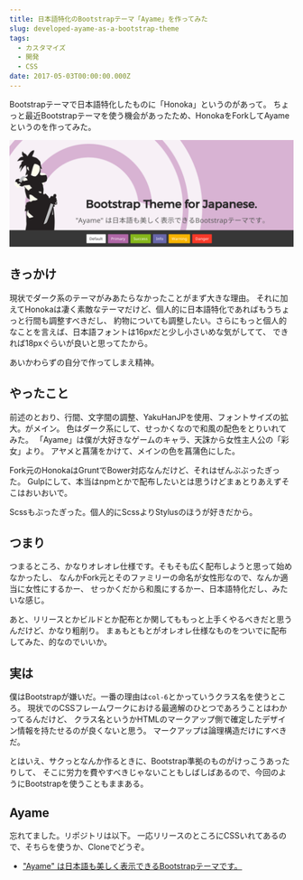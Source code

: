 ```yaml
---
title: 日本語特化のBootstrapテーマ「Ayame」を作ってみた
slug: developed-ayame-as-a-bootstrap-theme
tags:
  - カスタマイズ
  - 開発
  - CSS
date: 2017-05-03T00:00:00.000Z
---
```

Bootstrapテーマで日本語特化したものに「Honoka」というのがあって。
ちょっと最近Bootstrapテーマを使う機会があったため、HonokaをForkしてAyameというのを作ってみた。

![](https://raw.githubusercontent.com/AquiTCD/Ayame/master/docs/img/sample.png)

きっかけ
------------------------------------------------------------
現状でダーク系のテーマがみあたらなかったことがまず大きな理由。
それに加えてHonokaは凄く素敵なテーマだけど、個人的に日本語特化であればもうちょっと行間も調整すべきだし、
約物についても調整したい。さらにもっと個人的なことを言えば、日本語フォントは16pxだと少し小さいめな気がしてて、
できれば18pxぐらいが良いと思ってたから。

あいかわらずの自分で作ってしまえ精神。

やったこと
------------------------------------------------------------
前述のとおり、行間、文字間の調整、YakuHanJPを使用、フォントサイズの拡大。がメイン。
色はダーク系にして、せっかくなので和風の配色をとりいれてみた。
「Ayame」は僕が大好きなゲームのキャラ、天誅から女性主人公の「彩女」より。
アヤメと菖蒲をかけて、メインの色を菖蒲色にした。

Fork元のHonokaはGruntでBower対応なんだけど、それはぜんぶぶったぎった。
Gulpにして、本当はnpmとかで配布したいとは思うけどまぁとりあえずそこはおいおいで。

Scssもぶったぎった。個人的にScssよりStylusのほうが好きだから。

つまり
------------------------------------------------------------
つまるところ、かなりオレオレ仕様です。そもそも広く配布しようと思って始めなかったし、
なんかFork元とそのファミリーの命名が女性形なので、なんか適当に女性にするかー、
せっかくだから和風にするかー、日本語特化だし、みたいな感じ。

あと、リリースとかビルドとか配布とか関してももっと上手くやるべきだと思うんだけど、かなり粗削り。
まぁもともとがオレオレ仕様なものをついでに配布してみた、的なのでいいか。

実は
------------------------------------------------------------
僕はBootstrapが嫌いだ。一番の理由は`col-6`とかっていうクラス名を使うところ。
現状でのCSSフレームワークにおける最適解のひとつであろうことはわかってるんだけど、
クラス名というかHTMLのマークアップ側で確定したデザイン情報を持たせるのが良くないと思う。
マークアップは論理構造だけにすべきだ。

とはいえ、サクっとなんか作るときに、Bootstrap準拠のものがけっこうあったりして、
そこに労力を費やすべきじゃないこともしばしばあるので、今回のようにBootstrapを使うこともままある。

Ayame
------------------------------------------------------------
忘れてました。リポジトリは以下。
一応リリースのところにCSSいれてあるので、そちらを使うか、Cloneでどうぞ。

- ["Ayame" は日本語も美しく表示できるBootstrapテーマです。](http://ayame.solunita.net/)
